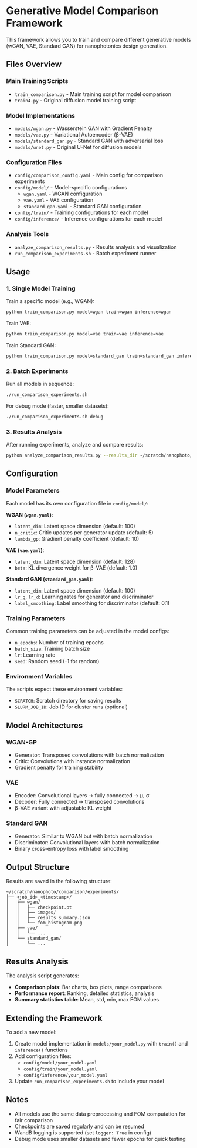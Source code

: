# Generative Model Comparison Framework

This framework allows you to train and compare different generative models (wGAN, VAE, Standard GAN) for nanophotonics design generation.

## Files Overview

### Main Training Scripts
- `train_comparison.py` - Main training script for model comparison
- `train4.py` - Original diffusion model training script

### Model Implementations
- `models/wgan.py` - Wasserstein GAN with Gradient Penalty
- `models/vae.py` - Variational Autoencoder (β-VAE)
- `models/standard_gan.py` - Standard GAN with adversarial loss
- `models/unet.py` - Original U-Net for diffusion models

### Configuration Files
- `config/comparison_config.yaml` - Main config for comparison experiments
- `config/model/` - Model-specific configurations
  - `wgan.yaml` - WGAN configuration
  - `vae.yaml` - VAE configuration  
  - `standard_gan.yaml` - Standard GAN configuration
- `config/train/` - Training configurations for each model
- `config/inference/` - Inference configurations for each model

### Analysis Tools
- `analyze_comparison_results.py` - Results analysis and visualization
- `run_comparison_experiments.sh` - Batch experiment runner

## Usage

### 1. Single Model Training

Train a specific model (e.g., WGAN):
```bash
python train_comparison.py model=wgan train=wgan inference=wgan
```

Train VAE:
```bash
python train_comparison.py model=vae train=vae inference=vae
```

Train Standard GAN:
```bash
python train_comparison.py model=standard_gan train=standard_gan inference=standard_gan
```

### 2. Batch Experiments

Run all models in sequence:
```bash
./run_comparison_experiments.sh
```

For debug mode (faster, smaller datasets):
```bash
./run_comparison_experiments.sh debug
```

### 3. Results Analysis

After running experiments, analyze and compare results:
```bash
python analyze_comparison_results.py --results_dir ~/scratch/nanophoto/comparison/experiments --output_dir ./analysis_results
```

## Configuration

### Model Parameters

Each model has its own configuration file in `config/model/`:

**WGAN (`wgan.yaml`)**:
- `latent_dim`: Latent space dimension (default: 100)
- `n_critic`: Critic updates per generator update (default: 5)
- `lambda_gp`: Gradient penalty coefficient (default: 10)

**VAE (`vae.yaml`)**:
- `latent_dim`: Latent space dimension (default: 128)
- `beta`: KL divergence weight for β-VAE (default: 1.0)

**Standard GAN (`standard_gan.yaml`)**:
- `latent_dim`: Latent space dimension (default: 100)
- `lr_g`, `lr_d`: Learning rates for generator and discriminator
- `label_smoothing`: Label smoothing for discriminator (default: 0.1)

### Training Parameters

Common training parameters can be adjusted in the model configs:
- `n_epochs`: Number of training epochs
- `batch_size`: Training batch size
- `lr`: Learning rate
- `seed`: Random seed (-1 for random)

### Environment Variables

The scripts expect these environment variables:
- `SCRATCH`: Scratch directory for saving results
- `SLURM_JOB_ID`: Job ID for cluster runs (optional)

## Model Architectures

### WGAN-GP
- Generator: Transposed convolutions with batch normalization
- Critic: Convolutions with instance normalization
- Gradient penalty for training stability

### VAE
- Encoder: Convolutional layers → fully connected → μ, σ
- Decoder: Fully connected → transposed convolutions
- β-VAE variant with adjustable KL weight

### Standard GAN
- Generator: Similar to WGAN but with batch normalization
- Discriminator: Convolutional layers with batch normalization
- Binary cross-entropy loss with label smoothing

## Output Structure

Results are saved in the following structure:
```
~/scratch/nanophoto/comparison/experiments/
├── <job_id>_<timestamp>/
│   ├── wgan/
│   │   ├── checkpoint.pt
│   │   ├── images/
│   │   ├── results_summary.json
│   │   └── fom_histogram.png
│   ├── vae/
│   │   └── ...
│   └── standard_gan/
│       └── ...
```

## Results Analysis

The analysis script generates:
- **Comparison plots**: Bar charts, box plots, range comparisons
- **Performance report**: Ranking, detailed statistics, analysis
- **Summary statistics table**: Mean, std, min, max FOM values

## Extending the Framework

To add a new model:

1. Create model implementation in `models/your_model.py` with `train()` and `inference()` functions
2. Add configuration files:
   - `config/model/your_model.yaml`
   - `config/train/your_model.yaml`
   - `config/inference/your_model.yaml`
3. Update `run_comparison_experiments.sh` to include your model

## Notes

- All models use the same data preprocessing and FOM computation for fair comparison
- Checkpoints are saved regularly and can be resumed
- WandB logging is supported (set `logger: True` in config)
- Debug mode uses smaller datasets and fewer epochs for quick testing
